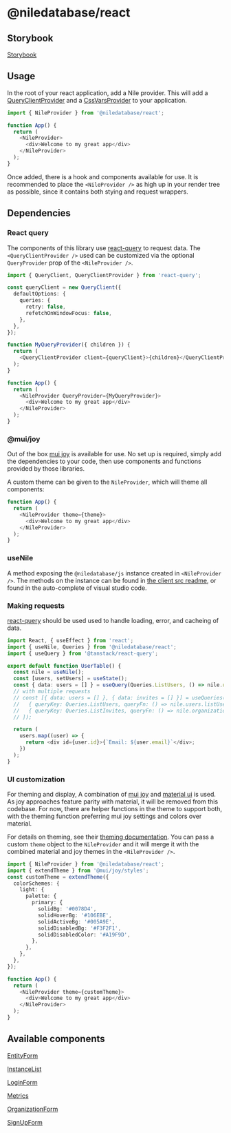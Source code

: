 # @niledatabase/react

## Storybook

[Storybook](https://storybook.thenile.dev)

## Usage

In the root of your react application, add a Nile provider. This will add a [QueryClientProvider](https://tanstack.com/query/v4/docs/quick-start) and a [CssVarsProvider](https://mui.com/joy-ui/getting-started/usage/) to your application.

```typescript
import { NileProvider } from '@niledatabase/react';

function App() {
  return (
    <NileProvider>
      <div>Welcome to my great app</div>
    </NileProvider>
  );
}
```

Once added, there is a hook and components available for use. It is recommended to place the `<NileProvider />` as high up in your render tree as possible, since it contains both stying and request wrappers.

## Dependencies

### React query

The components of this library use [react-query](https://react-query.tanstack.com/) to request data. The `<QueryClientProvider />` used can be customized via the optional `QueryProvider` prop of the `<NileProvider />`.

```typescript
import { QueryClient, QueryClientProvider } from 'react-query';

const queryClient = new QueryClient({
  defaultOptions: {
    queries: {
      retry: false,
      refetchOnWindowFocus: false,
    },
  },
});

function MyQueryProvider({ children }) {
  return (
    <QueryClientProvider client={queryClient}>{children}</QueryClientProvider>
  );
}

function App() {
  return (
    <NileProvider QueryProvider={MyQueryProvider}>
      <div>Welcome to my great app</div>
    </NileProvider>
  );
}
```

### @mui/joy

Out of the box [mui joy](https://mui.com/joy-ui/getting-started/overview/) is available for use. No set up is required, simply add the dependencies to your code, then use components and functions provided by those libraries.

A custom theme can be given to the `NileProvider`, which will theme all components:

```typescript
function App() {
  return (
    <NileProvider theme={theme}>
      <div>Welcome to my great app</div>
    </NileProvider>
  );
}
```

### useNile

A method exposing the `@niledatabase/js` instance created in `<NileProvider />`. The methods on the instance can be found in [the client src readme](../../lib/nile/src/README.md), or found in the auto-complete of visual studio code.

### Making requests

[react-query](https://react-query.tanstack.com/) should be used used to handle loading, error, and cacheing of data.

```typescript
import React, { useEffect } from 'react';
import { useNile, Queries } from '@niledatabase/react';
import { useQuery } from '@tanstack/react-query';

export default function UserTable() {
  const nile = useNile();
  const [users, setUsers] = useState();
  const { data: users = [] } = useQuery(Queries.ListUsers, () => nile.users.listUsers());
  // with multiple requests
  // const [{ data: users = [] }, { data: invites = [] }] = useQueries([
  //   { queryKey: Queries.ListUsers, queryFn: () => nile.users.listUsers({}) },
  //   { queryKey: Queries.ListInvites, queryFn: () => nile.organizations.listInvites({}) },
  // ]);

  return (
    users.map((user) => {
      return <div id={user.id}>{`Email: ${user.email}`</div>;
    })
  );
}
```

### UI customization

For theming and display, A combination of [mui joy](https://mui.com/joy-ui/getting-started/overview/) and [material ui](https://mui.com/material-ui/getting-started/overview/) is used. As joy approaches feature parity with material, it will be removed from this codebase. For now, there are helper functions in the theme to support both, with the theming function preferring mui joy settings and colors over material.

For details on theming, see their [theming documentation](https://mui.com/joy-ui/customization/approaches/). You can pass a custom `theme` object to the `NileProvider` and it will merge it with the combined material and joy themes in the `<NileProvider />`.

```typescript
import { NileProvider } from '@niledatabase/react';
import { extendTheme } from '@mui/joy/styles';
const customTheme = extendTheme({
  colorSchemes: {
    light: {
      palette: {
        primary: {
          solidBg: '#0078D4',
          solidHoverBg: '#106EBE',
          solidActiveBg: '#005A9E',
          solidDisabledBg: '#F3F2F1',
          solidDisabledColor: '#A19F9D',
        },
      },
    },
  },
});

function App() {
  return (
    <NileProvider theme={customTheme}>
      <div>Welcome to my great app</div>
    </NileProvider>
  );
}
```

## Available components

[EntityForm](./src/components/EntityForm/README.md)

[InstanceList](./src/components/InstanceList/README.md)

[LoginForm](./src/components/LoginForm/README.md)

[Metrics](./src/components/Metrics/README.md)

[OrganizationForm](./src/components/OrganizationForm/README.md)

[SignUpForm](./src/components/SignUpForm/README.md)
